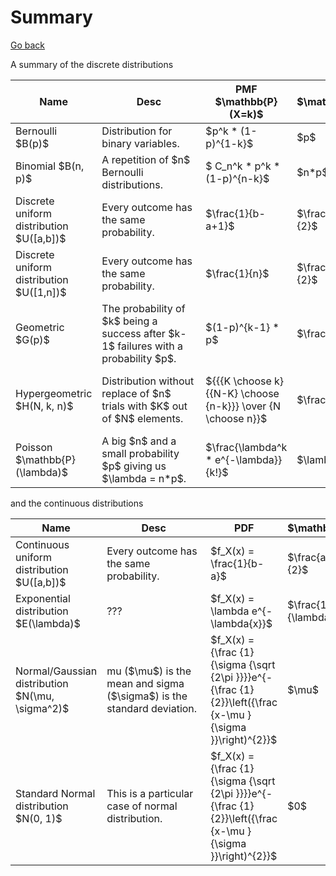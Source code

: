 # Summary

[Go back](../index.md#cheatsheet)

A summary of the discrete distributions

<div class="d-print-table table-responsive">
<table class="table table-striped">
    <thead>
        <tr>
            <th style="min-width: 50px;">Name</th>
            <th style="min-width: 150px;">Desc</th>
            <th>PMF $\mathbb{P}(X=k)$</th>
            <th>$\mathbb{E}$</th>
            <th>$\mathbb{V}$</th>
            <th>CDF</th>
            <th>MGF</th>
        </tr>
    </thead>
    <tbody>
        <tr>
            <td>Bernoulli $B(p)$</td>
            <td>Distribution for binary variables.</td>
            <td>$p^k * (1-p)^{1-k}$</td>
            <td>$p$</td>
            <td>$p * (1-p)$</td>
            <td>$1-p$</td>
            <td>$(1-p)+p*e^t$</td>
        </tr>
        <tr>
            <td>Binomial $B(n, p)$</td>
            <td>A repetition of $n$ Bernoulli distributions.</td>
            <td>$ C_n^k * p^k * (1-p)^{n-k}$</td>
            <td>$n*p$</td>
            <td>$n * p * (1-p)$</td>
            <td>messy</td>
            <td>$((1-p)+p*e^t)^n$</td>
        </tr>
        <tr>
            <td>Discrete uniform distribution $U([a,b])$</td>
            <td>Every outcome has the same probability.</td>
            <td>$\frac{1}{b-a+1}$</td>
            <td>$\frac{a+b}{2}$</td>
            <td>$\frac{(b-a)(b-a+2)}{12}$</td>
            <td>$\frac{\lfloor k\rfloor-a+1}{b-a+1}$</td>
            <td>messy</td>
        </tr>
        <tr>
            <td>Discrete uniform distribution $U([1,n])$</td>
            <td>Every outcome has the same probability.</td>
            <td>$\frac{1}{n}$</td>
            <td>$\frac{n+1}{2}$</td>
            <td>$\frac{n^2 - 1}{12}$</td>
            <td>$\frac{\lfloor k\rfloor}{n}$</td>
            <td>messy</td>
        </tr>
        <tr>
            <td>Geometric $G(p)$</td>
            <td>
                The probability of $k$ being a success after
                $k-1$ failures with a probability $p$.
            </td>
            <td>$(1-p)^{k-1} * p$</td>
            <td>$\frac{1}{p}$</td>
            <td>$\frac{1-p}{p^2}$</td>
            <td>$1-(1-p)^k$</td>
            <td>$\frac{p * e^t}{1-(1-p) * e^t}$</td>
        </tr>
        <tr>
            <td>Hypergeometric $H(N, k, n)$</td>
            <td>
                Distribution without replace of
                $n$ trials with $K$ out of $N$ elements.
            </td>
            <td>${{{K \choose k}{{N-K} \choose {n-k}}} \over {N \choose n}}$</td>
            <td>$\frac{K}{N}$</td>
            <td>$\mathbb{E}(X) * (1 - \frac{K}{N}) * \frac{N-n}{N-1}$</td>
            <td>messy</td>
            <td>messy</td>
        </tr>
        <tr>
            <td>Poisson $\mathbb{P}(\lambda)$</td>
            <td>
                A big $n$ and a small probability $p$ giving us
                $\lambda = n*p$.
            </td>
            <td>$\frac{\lambda^k *  e^{-\lambda}}{k!}$</td>
            <td>$\lambda$</td>
            <td>$\lambda$</td>
            <td>messy</td>
            <td>$e^{\lambda * (e^{t}-1)}$</td>
        </tr>
    </tbody>
</table>
</div>

and the continuous distributions

<div class="d-print-table table-responsive">
<table class="table table-striped">
    <thead>
        <tr>
            <th style="min-width: 50px;">Name</th>
            <th style="min-width: 150px;">Desc</th>
            <th>PDF</th>
            <th>$\mathbb{E}$</th>
            <th>$\mathbb{V}$</th>
            <th>CDF</th>
            <th>MGF</th>
        </tr>
    </thead>
    <tbody>
        <tr>
            <td>Continuous uniform distribution $U([a,b])$</td>
            <td>Every outcome has the same probability.</td>
            <td>$f_X(x) = \frac{1}{b-a}$</td>
            <td>$\frac{a+b}{2}$</td>
            <td>$\frac{(b-a)^2}{12}$</td>
            <td>messy</td>
            <td>messy</td>
        </tr>
        <tr>
            <td>Exponential distribution $E(\lambda)$</td>
            <td>
                ???
            </td>
            <td>$f_X(x) = \lambda e^{-\lambda{x}}$</td>
            <td>$\frac{1}{\lambda}$</td>
            <td>$\frac{1}{\lambda^2}$</td>
            <td>$1-e^{-\lambda x}$</td>
            <td>$\frac{\lambda}{\lambda-t}$</td>
        </tr>
        <tr>
            <td>Normal/Gaussian distribution $N(\mu, \sigma^2)$</td>
            <td>
                mu ($\mu$) is the mean and
                sigma ($\sigma$) is the standard
                deviation.
            </td>
            <td>$f_X(x) = {\frac {1}{\sigma {\sqrt {2\pi }}}}e^{-{\frac {1}{2}}\left({\frac {x-\mu }{\sigma }}\right)^{2}}$</td>
            <td>$\mu$</td>
            <td>$\sigma^2$</td>
            <td>$messy$</td>
            <td>$e^{\mu t+ (\sigma^{2} * t^{2})/2}$</td>
        </tr>
        <tr>
            <td>Standard Normal distribution $N(0, 1)$</td>
            <td>
                This is a particular case of
                normal distribution.
            </td>
            <td>$f_X(x) = {\frac {1}{\sigma {\sqrt {2\pi }}}}e^{-{\frac {1}{2}}\left({\frac {x-\mu }{\sigma }}\right)^{2}}$</td>
            <td>$0$</td>
            <td>$1$</td>
            <td>$messy$</td>
            <td>$e^{\mu t+ (\sigma^{2} * t^{2})/2}$</td>
        </tr>
    </tbody>
</table>
</div>